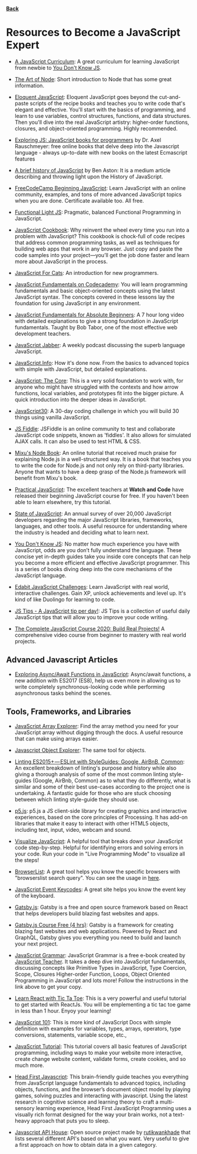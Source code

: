 **[Back](/README.md/)**

# Resources to Become a JavaScript Expert

- [A JavaScript Curriculum](https://medium.freecodecamp.org/a-beginners-javascript-study-plan-27f1d698ea5e): A great curriculum for learning JavaScript from newbie to [You Don't Know JS](https://github.com/getify/You-Dont-Know-JS).

- [The Art of Node](https://github.com/maxogden/art-of-node#the-art-of-node): Short introduction to Node that has some great information.

- [Eloquent JavaScript](https://eloquentjavascript.net/): Eloquent JavaScript goes beyond the cut-and-paste scripts of the recipe books and teaches you to write code that's elegant and effective. You'll start with the basics of programming, and learn to use variables, control structures, functions, and data structures. Then you'll dive into the real JavaScript artistry: higher-order functions, closures, and object-oriented programming. Highly recommended.

- [Exploring JS: JavaScript books for programmers](http://exploringjs.com/) by Dr. Axel Rauschmeyer: free online books that delve deep into the Javascript language - always up-to-date with new books on the latest Ecmascript features

- [A brief history of JavaScript](https://medium.com/@benastontweet/lesson-1a-the-history-of-javascript-8c1ce3bffb17) by Ben Aston: It is a medium article describing and throwing light upon the History of JavaScript.

- [FreeCodeCamp Beginning JavaScript](https://www.freecodecamp.org/): Learn JavaScript with an online community, examples, and tons of more advanced JavaScript topics when you are done. Certificate available too. All free.

- [Functional Light JS](https://github.com/getify/Functional-Light-JS): Pragmatic, balanced Functional Programming in JavaScript.

- [JavaScript Cookbook](https://www.safaribooksonline.com/library/view/javascript-cookbook/9781449390211/): Why reinvent the wheel every time you run into a problem with JavaScript? This cookbook is chock-full of code recipes that address common programming tasks, as well as techniques for building web apps that work in any browser. Just copy and paste the code samples into your project—you’ll get the job done faster and learn more about JavaScript in the process.

- [JavaScript For Cats](http://jsforcats.com/): An introduction for new programmers.

- [JavaScript Fundamentals on Codecademy](https://www.codecademy.com/learn/introduction-to-javascript): You will learn programming fundamentals and basic object-oriented concepts using the latest JavaScript syntax. The concepts covered in these lessons lay the foundation for using JavaScript in any environment.

- [JavaScript Fundamentals for Absolute Beginners](https://www.youtube.com/watch?v=ei2HLyHwt-k): A 7 hour long video with detailed explanations to give a strong foundation in JavaScript fundamentals. Taught by Bob Tabor, one of the most effective web development teachers.

- [JavaScript Jabber](https://devchat.tv/js-jabber/): A weekly podcast discussing the superb language JavaScript.

- [JavaScript.Info](http://javascript.info/): How it's done now. From the basics to advanced topics with simple with JavaScript, but detailed explanations.

- [JavaScript: The Core](http://dmitrysoshnikov.com/ecmascript/javascript-the-core-2nd-edition): This is a very solid foundation to work with, for anyone who might have struggled with the contexts and how arrow functions, local variables, and prototypes fit into the bigger picture. A quick introduction into the deeper ideas in JavaScript.

- [JavaScript30](https://javascript30.com/): A 30-day coding challenge in which you will build 30 things using vanilla JavaScript.

- [JS Fiddle](https://jsfiddle.net/): JSFiddle is an online community to test and collaborate JavaScript code snippets, known as 'fiddles'. It also allows for simulated AJAX calls. It can also be used to test HTML & CSS.

- [Mixu's Node Book](http://book.mixu.net/node/): An online tutorial that received much praise for explaining Node.js in a well-structured way. It is a book that teaches you to write the code for Node.js and not only rely on third-party libraries. Anyone that wants to have a deep grasp of the Node.js framework will benefit from Mixu's book.

- [Practical JavaScript](https://watchandcode.com/p/practical-javascript): The excellent teachers at **Watch and Code** have released their beginning JavaScript course for free. If you haven't been able to learn elsewhere, try this tutorial.

- [State of JavaScript](https://stateofjs.com/): An annual survey of over 20,000 JavaScript developers regarding the major JavaScript libraries, frameworks, languages, and other tools. A useful resource for understanding where the industry is headed and deciding what to learn next.

- [You Don't Know JS](https://github.com/getify/You-Dont-Know-JS): No matter how much experience you have with JavaScript, odds are you don’t fully understand the language. These concise yet in-depth guides take you inside core concepts that can help you become a more efficient and effective JavaScript programmer. This is a series of books diving deep into the core mechanisms of the JavaScript language.

- [Edabit JavaScript Challenges](https://edabit.com/challenges/javascript): Learn JavaScript with real world, interactive challenges. Gain XP, unlock achievements and level up. It's kind of like Duolingo for learning to code.

- [JS Tips - A JavaScript tip per day!](https://www.jstips.co/): JS Tips is a collection of useful daily JavaScript tips that will allow you to improve your code writing.

- [The Complete JavaScript Course 2020: Build Real Projects!](https://www.udemy.com/course/the-complete-javascript-course/learn/lecture/10788532?start=0#overview) A comprehensive video course from beginner to mastery with real world projects.

## Advanced Javascript Articles

- [Exploring Async/Await Functions in JavaScript](https://alligator.io/js/async-functions): Async/await functions, a new addition with ES2017 (ES8), help us even more in allowing us to write completely synchronous-looking code while performing asynchronous tasks behind the scenes.

## Tools, Frameworks, and Libraries

- [JavaScript Array Explorer](https://sdras.github.io/array-explorer/): Find the array method you need for your JavaScript array without digging through the docs. A useful resource that can make using arrays easier.

- [Javascript Object Explorer](https://sdras.github.io/object-explorer/): The same tool for objects.

- [Linting ES2015+ — ESLint with StyleGuides: Google, AirBnB, Common](https://medium.com/@uistephen/style-guides-for-linting-ecmascript-2015-eslint-common-google-airbnb-6c25fd3dff0): An excellent breakdown of linting's purpose and history while also giving a thorough analysis of some of the most common linting style-guides (Google, AirBnb, Common) as to what they do differently, what is similar and some of their best use-cases according to the project one is undertaking. A fantastic guide for those who are stuck choosing between which linting style-guide they should use.

- [p5.js](https://p5js.org/): p5.js a JS client-side library for creating graphics and interactive experiences, based on the core principles of Processing. It has add-on libraries that make it easy to interact with other HTML5 objects, including text, input, video, webcam and sound.

- [Visualize JavaScript](http://www.pythontutor.com/visualize.html#mode=edit): A helpful tool that breaks down your JavaScript code step-by-step. Helpful for identifying errors and solving errors in your code. Run your code in "Live Programming Mode" to visualize all the steps!

- [BrowserList](https://browserl.ist/): A great tool helps you know the specific browsers with "browserslist search query". You can see the usage in [here](https://github.com/ai/browserslist#queries).

- [JavaScript Event Keycodes](http://keycode.info/): A great site helps you know the event key of the keyboard.

- [Gatsby.js](https://www.gatsbyjs.org/): Gatsby is a free and open source framework based on React that helps developers build blazing fast websites and apps.

- [Gatsby.js Course Free (4 hrs)](https://www.youtube.com/watch?v=8t0vNu2fCCM): Gatsby is a framework for creating blazing fast websites and web applications. Powered by React and GraphQL, Gatsby gives you everything you need to build and launch your next project. 

- [JavaScript Grammar](http://www.javascriptgrammar.com/?v=bio): JavaScript Grammar is a free e-book created by [JavaScript Teacher](https://twitter.com/js_tut?lang=en). It takes a deep dive into JavaScript fundamentals, discussing concepts like Primitive Types in JavaScript, Type Coercion, Scope, Closures Higher-order Function, Loops, Object Oriented Programming in JavaScript and lots more! Follow the instructions in the link above to get your copy.

- [Learn React with Tic Ta Toe](https://reactjs.org/tutorial/tutorial.html): This is a very powerful and useful tutorial to get started with ReactJs. You will be emplementing a tic tac toe game in less than 1 hour. Enyoy your learning!

- [JavaScript 101](https://hsablonniere.github.io/markleft/prezas/javascript-101.html#1.0): This is more kind of JavaScript Docs with simple definition with examples for variables, types, arrays, operators, type conversions, statements, variable scope, etc.,

- [JavaScript Tutorial](https://www.sololearn.com/Course/JavaScript/): This tutorial covers all basic features of JavaScript programming, including ways to make your website more interactive, create change website content, validate forms, create cookies, and so much more.

- [Head First Javascript](https://www.oreilly.com/library/view/head-first-javascript/9781449340124/): This brain-friendly guide teaches you everything from JavaScript language fundamentals to advanced topics, including objects, functions, and the browser’s document object model by playing games, solving puzzles and interacting with javascript. Using the latest research in cognitive science and learning theory to craft a multi-sensory learning experience, Head First JavaScript Programming uses a visually rich format designed for the way your brain works, not a text-heavy approach that puts you to sleep.

- [Javascript API House](https://apihouse.now.sh/): Open source project made by [rutikwankhade](https://github.com/rutikwankhade) that lists several different API's based on what you want. Very useful to give a first approach on how to obtain data in a given category.